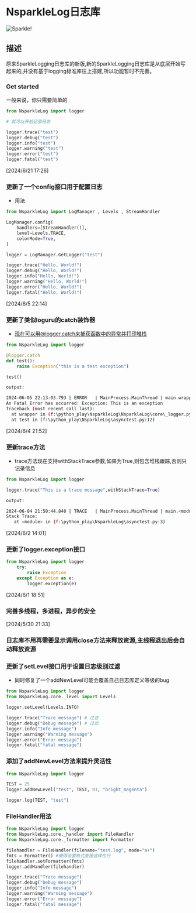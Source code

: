 # NsparkleLog日志库

![Sparkle!](https://github.com/KOKOMI12345/NewSparkleLogging/blob/main/picture_pixiv_116702098_0.jpg)

## 描述

原来SparkleLogging日志库的新版,新的SparkleLogging日志库是从底层开始写起来的,并没有基于logging标准库往上搭建,所以功能暂时不完善。

### Get started

一般来说，你只需要简单的

```python
from NsparkleLog import logger

# 就可以开始记录日志

logger.trace("test")
logger.debug("test")
logger.info("test")
logger.warning("test")
logger.error("test")
logger.fatal("test")
```

[2024/6/21 17:26]

### 更新了一个config接口用于配置日志

- 用法

```python
from NsparkleLog import LogManager , Levels , StreamHandler

LogManager.config(
    handlers=[StreamHandler()],
    level=Levels.TRACE,
    colorMode=True,
)

logger = LogManager.GetLogger("test")

logger.trace("Hello, World!")
logger.debug("Hello, World!")
logger.info("Hello, World!")
logger.warning("Hello, World!")
logger.error("Hello, World!")
logger.fatal("Hello, World!")

```

[2024/6/5 22:14]

### 更新了类似loguru的catch装饰器

- 现在可以用@logger.catch来捕获函数中的异常并打印堆栈

```python
from NsparkleLog import logger

@logger.catch
def test():
    raise Exception("this is a test exception")

test()
```

```bash
output:

2024-06-05 22:13:03.793 | ERROR   | MainProcess.MainThread | main.wrapper | NsparkleLog\core\_logger.py:60 - 发生异常:
An Fatal Error has occurred: Exception: This is an exception
Traceback (most recent call last):
  at wrapper in (f:\python_play\NsparkleLog\NsparkleLog\core\_logger.py:58)
  at test in (f:\python_play\NsparkleLog\asynctest.py:12)

```

[2024/6/4 21:52]

### 更新trace方法

- trace方法现在支持withStackTrace参数,如果为True,则包含堆栈跟踪,否则只记录信息

```python
from NsparkleLog import logger

logger.trace("This is a trace message",withStackTrace=True)

```

```bash
output:

2024-06-04 21:50:44.840 | TRACE   | MainProcess.MainThread | main.<module> | asynctest.py:3 - This is a trace message
Stack Trace:
   at <module> in (f:\python_play\NsparkleLog\asynctest.py:3)

```

[2024/6/2 14:01]

### 更新了logger.exception接口

```python
from NsparkleLog import logger
    try:
        raise Exception
    except Exception as e:
        logger.exception(e)
```

[2024/6/1 18:51]

### 完善多线程，多进程，异步的安全

[2024/5/30 21:33]

### 日志库不用再需要显示调用close方法来释放资源,主线程退出后会自动释放资源

### 更新了setLevel接口用于设置日志级别过滤

- 同时修复了一个addNewLevel可能会覆盖自己日志库定义等级的bug

```python
from NsparkleLog import logger
from NsparkleLog.core._level import Levels

logger.setLevel(Levels.INFO)

logger.trace("Trace message") # 过滤
logger.debug("Debug message") # 过滤
logger.info("Info message")
logger.warning("Warning message")
logger.error("Error message")
logger.fatal("fatal message")


```

### 添加了addNewLevel方法来提升灵活性

```python
from NsparkleLog import logger

TEST = 25
logger.addNewLevel("test", TEST, 91, "bright_magenta")

logger.log(TEST, "test")
```

### FileHandler用法

```python
from NsparkleLog import logger
from NsparkleLog.core._handler import FileHandler
from NsparkleLog.core._formatter import Formatter

filehandler = FileHandler(filename="test.log", mode="a+")
fmts = Formatter() #懒得设置格式直接这样也行
filehandler.setFormatter(fmts)
logger.addHandler(filehandler)

logger.trace("Trace message")
logger.debug("Debug message")
logger.info("Info message")
logger.warning("Warning message")
logger.error("Error message")
logger.fatal("fatal message")
```
